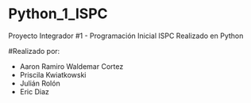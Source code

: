 # Python_1_ISPC
Proyecto Integrador #1 - Programación Inicial ISPC
Realizado en Python

#Realizado por:
- Aaron Ramiro Waldemar Cortez
- Priscila Kwiatkowski
- Julián Rolón
- Eric Diaz
